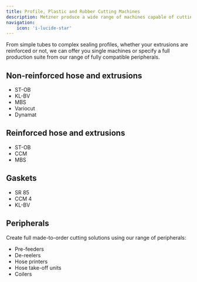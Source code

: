 ```yaml
---
title: Profile, Plastic and Rubber Cutting Machines
description: Metzner produce a wide range of machines capable of cutting many different rubber and plastic extrusions. 
navigation:
    icon: 'i-lucide-star'
---
```


From simple tubes to complex sealing profiles, whether your extrusions are reinforced or not, we can offer you single machines or specify a full production suite from our range of fully compatible peripherals.

## Non-reinforced hose and extrusions

- ST-OB
- KL-BV
- MBS
- Variocut
- Dynamat

## Reinforced hose and extrusions
- ST-OB
- CCM
- MBS

## Gaskets
- SR 85
- CCM 4
- KL-BV

## Peripherals
Create full made-to-order cutting solutions using our range of peripherals:
- Pre-feeders
- De-reelers
- Hose printers
- Hose take-off units
- Coilers